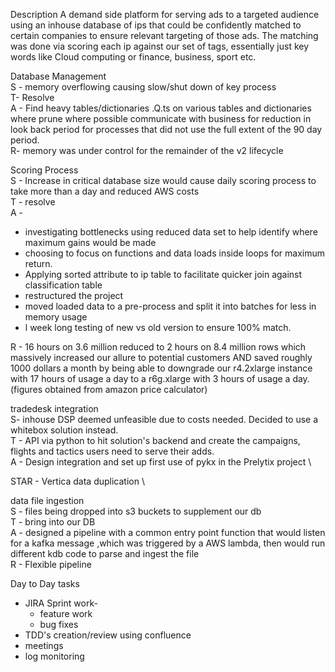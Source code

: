 Description
A demand side platform for serving ads to a targeted audience using an inhouse database of ips that could be confidently matched to certain companies to ensure relevant targeting of those ads. The matching was done via scoring each ip against our set of tags, essentially just key words like Cloud computing or finance, business, sport etc.

Database Management \
S - memory overflowing causing slow/shut down of key process \
T- Resolve \
A - Find heavy tables/dictionaries .Q.ts on various tables and dictionaries where 
prune where possible 
communicate with business for reduction in look back period for processes that did not use the full extent of the 90 day period. \
R- memory was under control for the remainder of the v2 lifecycle 

Scoring Process \
S - Increase in critical database size would cause daily scoring process to take more than a day and reduced AWS costs \
T - resolve \
A - 
- investigating bottlenecks using reduced data set to help
identify where maximum gains would be made
- choosing to focus on functions and data loads inside loops for maximum return. 
- Applying sorted attribute to ip table to facilitate quicker join against classification table
- restructured the project 
- moved loaded data to a pre-process and split it into batches for less in memory usage
- l week long testing of new vs old version to ensure 100% match.

R - 16 hours on 3.6 million reduced to 2 hours on 8.4 million rows which massively increased our allure to potential customers AND saved roughly 1000 dollars a month by being able to downgrade our r4.2xlarge instance with 17 hours of usage a day to a r6g.xlarge with 3 hours of usage a day. (figures obtained from amazon price calculator)

 tradedesk integration \
S- inhouse DSP deemed unfeasible due to costs needed. Decided to use a whitebox solution instead. \
T - API via python to hit solution's backend and create the campaigns, flights and tactics users need to serve their adds. \
A - Design integration and set up first use of pykx in the Prelytix project  \


STAR - Vertica data duplication \
 
 
 data file ingestion \
S - files being dropped into s3 buckets to supplement our db\
T - bring into our DB\
A - designed a pipeline with a common entry point function that would listen for a kafka message ,which was triggered by a AWS lambda, then would run different kdb code to parse and ingest the file \
R - Flexible pipeline 



Day to Day tasks
 - JIRA Sprint work- 
	- feature work
	- bug fixes
- TDD's creation/review using confluence
- meetings
- log monitoring
